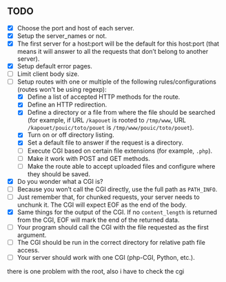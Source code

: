 ## TODO
- [x] Choose the port and host of each server.
- [x] Setup the server_names or not.
- [x] The first server for a host:port will be the default for this host:port (that means it will answer to all the requests that don’t belong to another server).
- [x] Setup default error pages.
- [ ] Limit client body size.
- [ ] Setup routes with one or multiple of the following rules/configurations (routes won't be using regexp):
  - [x] Define a list of accepted HTTP methods for the route.
  - [x] Define an HTTP redirection.
  - [x] Define a directory or a file from where the file should be searched (for example, if URL `/kapouet` is rooted to `/tmp/www`, URL `/kapouet/pouic/toto/pouet` is `/tmp/www/pouic/toto/pouet`).
  - [x] Turn on or off directory listing.
  - [x] Set a default file to answer if the request is a directory.
  - [ ] Execute CGI based on certain file extensions (for example, `.php`).
  - [ ] Make it work with POST and GET methods.
  - [ ] Make the route able to accept uploaded files and configure where they should be saved.
- [x] Do you wonder what a CGI is?
- [ ] Because you won’t call the CGI directly, use the full path as `PATH_INFO`.
- [ ] Just remember that, for chunked requests, your server needs to unchunk it. The CGI will expect EOF as the end of the body.
- [x] Same things for the output of the CGI. If no `content_length` is returned from the CGI, EOF will mark the end of the returned data.
- [ ] Your program should call the CGI with the file requested as the first argument.
- [ ] The CGI should be run in the correct directory for relative path file access.
- [ ] Your server should work with one CGI (php-CGI, Python, etc.).

there is one problem with the root, also i have to check the cgi

